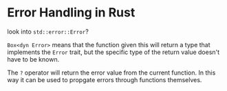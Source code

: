 # Error Handling in Rust

look into `std::error::Error`?

`Box<dyn Error>` means that the function given this will return a type that implements the `Error` trait, but the specific type of the return value doesn't have to be known.

The `?` operator will return the error value from the current function. In this way it can be used to propgate errors through functions themselves.
